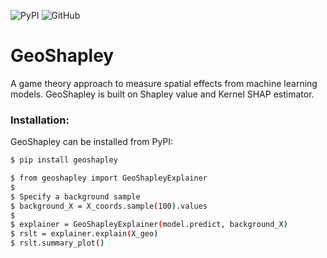 
![PyPI](https://img.shields.io/pypi/v/fastgwr)
![GitHub](https://img.shields.io/github/license/Ziqi-Li/fastgwr)


# GeoShapley
A game theory approach to measure spatial effects from machine learning models. GeoShapley is built on Shapley value and Kernel SHAP estimator.

### Installation:

GeoShapley can be installed from PyPI:

```bash
$ pip install geoshapley
```

```bash
$ from geoshapley import GeoShapleyExplainer
$
$ Specify a background sample
$ background_X = X_coords.sample(100).values
$ 
$ explainer = GeoShapleyExplainer(model.predict, background_X)
$ rslt = explainer.explain(X_geo)
$ rslt.summary_plot()
```

